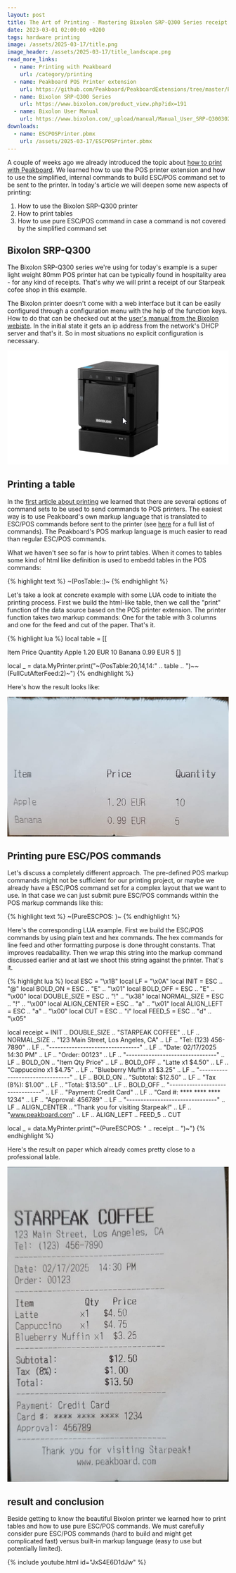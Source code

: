 ```yaml
---
layout: post
title: The Art of Printing - Mastering Bixolon SRP-Q300 Series receipt printer with with enhanced ESC/POS commands and tables
date: 2023-03-01 02:00:00 +0200
tags: hardware printing
image: /assets/2025-03-17/title.png
image_header: /assets/2025-03-17/title_landscape.png
read_more_links:
  - name: Printing with Peakboard
    url: /category/printing
  - name: Peakboard POS Printer extension
    url: https://github.com/Peakboard/PeakboardExtensions/tree/master/POSPrinter
  - name: Bixolon SRP-Q300 Series
    url: https://www.bixolon.com/product_view.php?idx=191
  - name: Bixolon User Manual
    url: https://www.bixolon.com/_upload/manual/Manual_User_SRP-Q300302_ENG_V2.00.pdf
downloads:
  - name: ESCPOSPrinter.pbmx
    url: /assets/2025-03-17/ESCPOSPrinter.pbmx
---
```

A couple of weeks ago we already introduced the topic about [how to print with Peakboard](/The-Art-of-Printing-Getting-started-with-label-printing-on-Seiko-SLP720RT.html). We learned how to use the POS printer extension and how to use the simplified, internal commands to build ESC/POS command set to be sent to the printer. In today's article we will deepen some new aspects of printing:

1. How to use the Bixolon SRP-Q300 printer
2. How to print tables
3. How to use pure ESC/POS command in case a command is not covered by the simplified command set

## Bixolon SRP-Q300

The Bixolon SRP-Q300 series we're using for today's example is a super light weight 80mm POS printer hat can be typically found in hospitality area - for any kind of receipts. That's why we will print a receipt of our Starpeak cofee shop in this example. 

The Bixolon printer doesn't come with a web interface but it can be easily configured through a configuration menu with the help of the function keys. How to do that can be checked out at the [user's manual from the Bixolon webiste](https://www.bixolon.com/_upload/manual/Manual_User_SRP-Q300302_ENG_V2.00.pdf). In the initial state it gets an ip address from the network's DHCP server and that's it. So in most situations no explicit configuration is necessary.

![image](/assets/2025-03-17/010.png)

## Printing a table

In the [first article about printing](https://how-to-dismantle-a-peakboard-box.com/The-Art-of-Printing-Getting-started-with-label-printing-on-Seiko-SLP720RT.html) we learned that there are several options of command sets to be used to send commands to POS printers. The easiest way is to use Peakboard's own markup language that is translated to ESC/POS commands before sent to the printer (see [here](https://github.com/Peakboard/PeakboardExtensions/tree/master/POSPrinter) for a full list of commands). The Peakboard's POS markup language is much easier to read than regular ESC/POS commands.

What we haven't see so far is how to print tables. When it comes to tables some kind of html like definition is used to embedd tables in the POS commands:

{% highlight text %}
~(PosTable:<CommaSeparatedColumnsWith>:<ActualHTMLStyleTable>)~
{% endhighlight %}

Let's take a look at concrete example with some LUA code to initiate the printing process. First we build the html-like table, then we call the "print" function of the data source based on the POS printer extension. The printer function takes two markup commands: One for the table with 3 columns and one for the feed and cut of the paper. That's it.

{% highlight lua %}
local table = [[
<tr>
    <th>Item</th>
    <th>Price</th>
    <th>Quantity</th>
</tr>
<tr>
    <td>Apple</td>
    <td>1.20 EUR</td>
    <td>10</td>
</tr>
<tr>
    <td>Banana</td>
    <td>0.99 EUR</td>
    <td>5</td>
</tr>
]]

local _ = data.MyPrinter.print("~(PosTable:20,14,14:" .. table .. ")~~(FullCutAfterFeed:2)~")
{% endhighlight %}

Here's how the result looks like:

![image](/assets/2025-03-17/020.png)

## Printing pure ESC/POS commands

Let's discuss a completely different approach. The pre-defined POS markup commands might not be sufficient for our printing project, or maybe we already have a ESC/POS command set for a complex layout that we want to use. In that case we can just submit pure ESC/POS commands within the POS markup commands like this:

{% highlight text %}
~(PureESCPOS: <MyPureCOmmands>)~
{% endhighlight %}

Here's the corresponding LUA example. First we build the ESC/POS commands by using plain text and hex commands. The hex commands for line feed and other formatting purpose is done throught constants. That improves readabaility. Then we wrap this string into the markup command discussed earlier and at last we shoot this string against the printer. That's it.

{% highlight lua %}
local ESC = "\x1B"
local LF = "\x0A" 
local INIT = ESC .. "@"
local BOLD_ON = ESC .. "E" .. "\x01"
local BOLD_OFF = ESC .. "E" .. "\x00"
local DOUBLE_SIZE = ESC .. "!" .. "\x38"
local NORMAL_SIZE = ESC .. "!" .. "\x00"
local ALIGN_CENTER = ESC .. "a" .. "\x01"
local ALIGN_LEFT = ESC .. "a" .. "\x00"
local CUT = ESC .. "i"
local FEED_5 = ESC .. "d" .. "\x05"

local receipt = INIT ..
    DOUBLE_SIZE .. "STARPEAK COFFEE" .. LF .. NORMAL_SIZE ..
    "123 Main Street, Los Angeles, CA" .. LF ..
    "Tel: (123) 456-7890" .. LF ..
    "--------------------------------" .. LF ..
    "Date: 02/17/2025  14:30 PM" .. LF ..
    "Order: 00123" .. LF ..
    "--------------------------------" .. LF ..
    BOLD_ON .. "Item           Qty   Price" .. LF .. BOLD_OFF ..
    "Latte         x1   $4.50" .. LF ..
    "Cappuccino    x1   $4.75" .. LF ..
    "Blueberry Muffin x1  $3.25" .. LF ..
    "--------------------------------" .. LF ..
    BOLD_ON .. "Subtotal:           $12.50" .. LF ..
    "Tax (8%):          $1.00" .. LF ..
    "Total:             $13.50" .. LF .. BOLD_OFF ..
    "--------------------------------" .. LF ..
    "Payment: Credit Card" .. LF ..
    "Card #: **** **** **** 1234" .. LF ..
    "Approval: 456789" .. LF ..
    "--------------------------------" .. LF ..
    ALIGN_CENTER ..
    "Thank you for visiting Starpeak!" .. LF ..
    "www.peakboard.com" .. LF ..
    ALIGN_LEFT ..
    FEED_5 ..
    CUT

local _ = data.MyPrinter.print("~(PureESCPOS: " .. receipt .. ")~")
{% endhighlight %}

Here's the result on paper which already comes pretty close to a professional lable.

![image](/assets/2025-03-17/030.png)

## result and conclusion

Beside getting to know the beautiful Bixolon printer we learned how to print tables and how to use pure ESC/POS commands. We must carefully consider pure ESC/POS commands (hard to build and might get complicated fast) versus built-in markup language (easy to use but potentially limited).

{% include youtube.html id="JxS4E6D1dJw" %}
